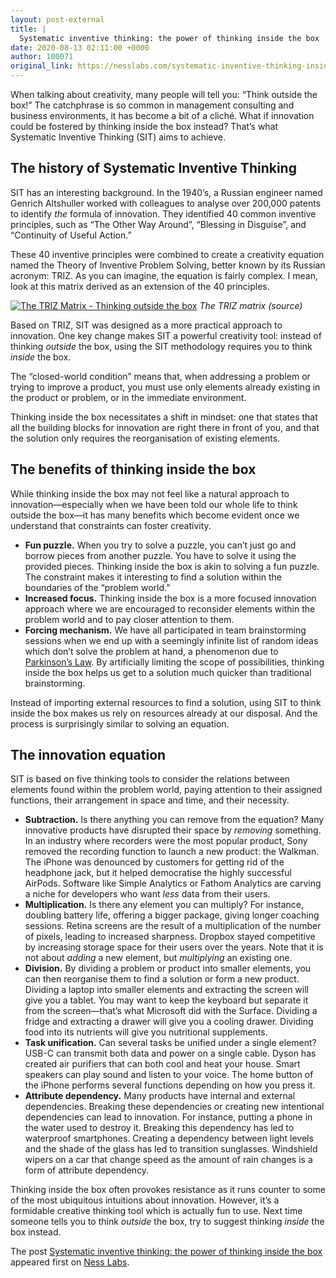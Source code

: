 ```yaml
---
layout: post-external
title: |
  Systematic inventive thinking: the power of thinking inside the box
date: 2020-08-13 02:11:00 +0000
author: 100071
original_link: https://nesslabs.com/systematic-inventive-thinking-inside-the-box?utm_source=rss&utm_medium=rss&utm_campaign=systematic-inventive-thinking-inside-the-box
---
```


When talking about creativity, many people will tell you: “Think outside the box!” The catchphrase is so common in management consulting and business environments, it has become a bit of a cliché. What if innovation could be fostered by thinking inside the box instead? That’s what Systematic Inventive Thinking (SIT) aims to achieve.

## The history of Systematic Inventive Thinking

SIT has an interesting background. In the 1940’s, a Russian engineer named Genrich Altshuller worked with colleagues to analyse over 200,000 patents to identify _the_ formula of innovation. They identified 40 common inventive principles, such as “The Other Way Around”, “Blessing in Disguise”, and “Continuity of Useful Action.”

These 40 inventive principles were combined to create a creativity equation named the Theory of Inventive Problem Solving, better known by its Russian acronym: TRIZ. As you can imagine, the equation is fairly complex. I mean, look at this matrix derived as an extension of the 40 principles.

[![The TRIZ Matrix - Thinking outside the box](https://nesslabs.com/wp-content/uploads/2020/08/SIT-matrix-1024x606.png)](https://nesslabs.com/wp-content/uploads/2020/08/SIT-matrix.png)
_The TRIZ matrix (source)_

Based on TRIZ, SIT was designed as a more practical approach to innovation. One key change makes SIT a powerful creativity tool: instead of thinking _outside_ the box, using the SIT methodology requires you to think _inside_ the box.

The “closed-world condition” means that, when addressing a problem or trying to improve a product, you must use only elements already existing in the product or problem, or in the immediate environment.

Thinking inside the box necessitates a shift in mindset: one that states that all the building blocks for innovation are right there in front of you, and that the solution only requires the reorganisation of existing elements.

## The benefits of thinking inside the box

While thinking inside the box may not feel like a natural approach to innovation—especially when we have been told our whole life to think outside the box—it has many benefits which become evident once we understand that constraints can foster creativity.

- **Fun puzzle.** When you try to solve a puzzle, you can’t just go and borrow pieces from another puzzle. You have to solve it using the provided pieces. Thinking inside the box is akin to solving a fun puzzle. The constraint makes it interesting to find a solution within the boundaries of the “problem world.”
- **Increased focus.** Thinking inside the box is a more focused innovation approach where we are encouraged to reconsider elements within the problem world and to pay closer attention to them.
- **Forcing mechanism.** We have all participated in team brainstorming sessions when we end up with a seemingly infinite list of random ideas which don’t solve the problem at hand, a phenomenon due to [Parkinson’s Law](https://nesslabs.com/parkinson-law). By artificially limiting the scope of possibilities, thinking inside the box helps us get to a solution much quicker than traditional brainstorming.

Instead of importing external resources to find a solution, using SIT to think inside the box makes us rely on resources already at our disposal. And the process is surprisingly similar to solving an equation.

## The innovation equation

SIT is based on five thinking tools to consider the relations between elements found within the problem world, paying attention to their assigned functions, their arrangement in space and time, and their necessity.

- **Subtraction.** Is there anything you can remove from the equation? Many innovative products have disrupted their space by _removing_ something. In an industry where recorders were the most popular product, Sony removed the recording function to launch a new product: the Walkman. The iPhone was denounced by customers for getting rid of the headphone jack, but it helped democratise the highly successful AirPods. Software like Simple Analytics or Fathom Analytics are carving a niche for developers who want _less_ data from their users.
- **Multiplication.** Is there any element you can multiply? For instance, doubling battery life, offering a bigger package, giving longer coaching sessions. Retina screens are the result of a multiplication of the number of pixels, leading to increased sharpness. Dropbox stayed competitive by increasing storage space for their users over the years. Note that it is not about _adding_ a new element, but _multiplying_ an existing one.
- **Division.** By dividing a problem or product into smaller elements, you can then reorganise them to find a solution or form a new product. Dividing a laptop into smaller elements and extracting the screen will give you a tablet. You may want to keep the keyboard but separate it from the screen—that’s what Microsoft did with the Surface. Dividing a fridge and extracting a drawer will give you a cooling drawer. Dividing food into its nutrients will give you nutritional supplements.
- **Task unification.** Can several tasks be unified under a single element? USB-C can transmit both data and power on a single cable. Dyson has created air purifiers that can both cool and heat your house. Smart speakers can play sound and listen to your voice. The home button of the iPhone performs several functions depending on how you press it.
- **Attribute dependency.** Many products have internal and external dependencies. Breaking these dependencies or creating new intentional dependencies can lead to innovation. For instance, putting a phone in the water used to destroy it. Breaking this dependency has led to waterproof smartphones. Creating a dependency between light levels and the shade of the glass has led to transition sunglasses. Windshield wipers on a car that change speed as the amount of rain changes is a form of attribute dependency.

Thinking inside the box often provokes resistance as it runs counter to some of the most ubiquitous intuitions about innovation. However, it’s a formidable creative thinking tool which is actually fun to use. Next time someone tells you to think _outside_ the box, try to suggest thinking _inside_ the box instead.

The post [Systematic inventive thinking: the power of thinking inside the box](https://nesslabs.com/systematic-inventive-thinking-inside-the-box) appeared first on [Ness Labs](https://nesslabs.com).
